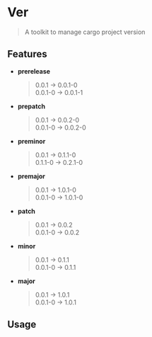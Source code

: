 # Ver

> A toolkit to manage cargo project version

## Features

+ **prerelease**
  > 0.0.1 -> 0.0.1-0 <br/>
  > 0.0.1-0 -> 0.0.1-1
+ **prepatch**
  > 0.0.1 -> 0.0.2-0 <br/>
  > 0.0.1-0 -> 0.0.2-0
+ **preminor**
  > 0.0.1 -> 0.1.1-0 <br/>
  > 0.1.1-0 -> 0.2.1-0
+ **premajor**
  > 0.0.1 -> 1.0.1-0 <br/>
  > 0.0.1-0 -> 1.0.1-0
+ **patch**
  > 0.0.1 -> 0.0.2 <br/>
  > 0.0.1-0 -> 0.0.2
+ **minor**
  > 0.0.1 -> 0.1.1 <br/>
  > 0.0.1-0 -> 0.1.1
+ **major**
  > 0.0.1 -> 1.0.1 <br/>
  > 0.0.1-0 -> 1.0.1

## Usage
